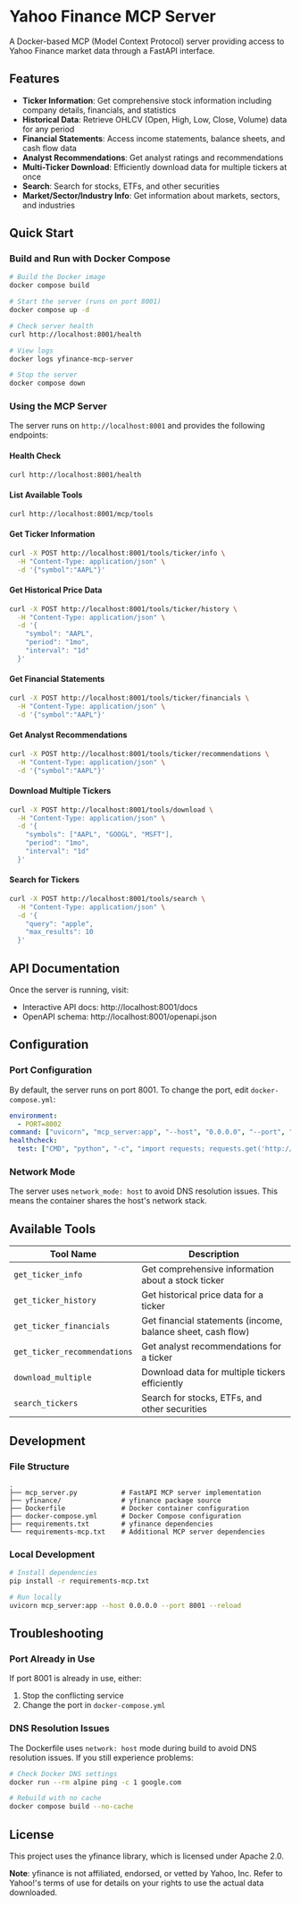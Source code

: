 # Yahoo Finance MCP Server

A Docker-based MCP (Model Context Protocol) server providing access to Yahoo Finance market data through a FastAPI interface.

## Features

- **Ticker Information**: Get comprehensive stock information including company details, financials, and statistics
- **Historical Data**: Retrieve OHLCV (Open, High, Low, Close, Volume) data for any period
- **Financial Statements**: Access income statements, balance sheets, and cash flow data
- **Analyst Recommendations**: Get analyst ratings and recommendations
- **Multi-Ticker Download**: Efficiently download data for multiple tickers at once
- **Search**: Search for stocks, ETFs, and other securities
- **Market/Sector/Industry Info**: Get information about markets, sectors, and industries

## Quick Start

### Build and Run with Docker Compose

```bash
# Build the Docker image
docker compose build

# Start the server (runs on port 8001)
docker compose up -d

# Check server health
curl http://localhost:8001/health

# View logs
docker logs yfinance-mcp-server

# Stop the server
docker compose down
```

### Using the MCP Server

The server runs on `http://localhost:8001` and provides the following endpoints:

#### Health Check
```bash
curl http://localhost:8001/health
```

#### List Available Tools
```bash
curl http://localhost:8001/mcp/tools
```

#### Get Ticker Information
```bash
curl -X POST http://localhost:8001/tools/ticker/info \
  -H "Content-Type: application/json" \
  -d '{"symbol":"AAPL"}'
```

#### Get Historical Price Data
```bash
curl -X POST http://localhost:8001/tools/ticker/history \
  -H "Content-Type: application/json" \
  -d '{
    "symbol": "AAPL",
    "period": "1mo",
    "interval": "1d"
  }'
```

#### Get Financial Statements
```bash
curl -X POST http://localhost:8001/tools/ticker/financials \
  -H "Content-Type: application/json" \
  -d '{"symbol":"AAPL"}'
```

#### Get Analyst Recommendations
```bash
curl -X POST http://localhost:8001/tools/ticker/recommendations \
  -H "Content-Type: application/json" \
  -d '{"symbol":"AAPL"}'
```

#### Download Multiple Tickers
```bash
curl -X POST http://localhost:8001/tools/download \
  -H "Content-Type: application/json" \
  -d '{
    "symbols": ["AAPL", "GOOGL", "MSFT"],
    "period": "1mo",
    "interval": "1d"
  }'
```

#### Search for Tickers
```bash
curl -X POST http://localhost:8001/tools/search \
  -H "Content-Type: application/json" \
  -d '{
    "query": "apple",
    "max_results": 10
  }'
```

## API Documentation

Once the server is running, visit:
- Interactive API docs: http://localhost:8001/docs
- OpenAPI schema: http://localhost:8001/openapi.json

## Configuration

### Port Configuration

By default, the server runs on port 8001. To change the port, edit `docker-compose.yml`:

```yaml
environment:
  - PORT=8002
command: ["uvicorn", "mcp_server:app", "--host", "0.0.0.0", "--port", "8002"]
healthcheck:
  test: ["CMD", "python", "-c", "import requests; requests.get('http://localhost:8002/health')"]
```

### Network Mode

The server uses `network_mode: host` to avoid DNS resolution issues. This means the container shares the host's network stack.

## Available Tools

| Tool Name | Description |
|-----------|-------------|
| `get_ticker_info` | Get comprehensive information about a stock ticker |
| `get_ticker_history` | Get historical price data for a ticker |
| `get_ticker_financials` | Get financial statements (income, balance sheet, cash flow) |
| `get_ticker_recommendations` | Get analyst recommendations for a ticker |
| `download_multiple` | Download data for multiple tickers efficiently |
| `search_tickers` | Search for stocks, ETFs, and other securities |

## Development

### File Structure

```
.
├── mcp_server.py           # FastAPI MCP server implementation
├── yfinance/               # yfinance package source
├── Dockerfile              # Docker container configuration
├── docker-compose.yml      # Docker Compose configuration
├── requirements.txt        # yfinance dependencies
└── requirements-mcp.txt    # Additional MCP server dependencies
```

### Local Development

```bash
# Install dependencies
pip install -r requirements-mcp.txt

# Run locally
uvicorn mcp_server:app --host 0.0.0.0 --port 8001 --reload
```

## Troubleshooting

### Port Already in Use

If port 8001 is already in use, either:
1. Stop the conflicting service
2. Change the port in `docker-compose.yml`

### DNS Resolution Issues

The Dockerfile uses `network: host` mode during build to avoid DNS resolution issues. If you still experience problems:

```bash
# Check Docker DNS settings
docker run --rm alpine ping -c 1 google.com

# Rebuild with no cache
docker compose build --no-cache
```

## License

This project uses the yfinance library, which is licensed under Apache 2.0.

**Note**: yfinance is not affiliated, endorsed, or vetted by Yahoo, Inc. Refer to Yahoo!'s terms of use for details on your rights to use the actual data downloaded.
